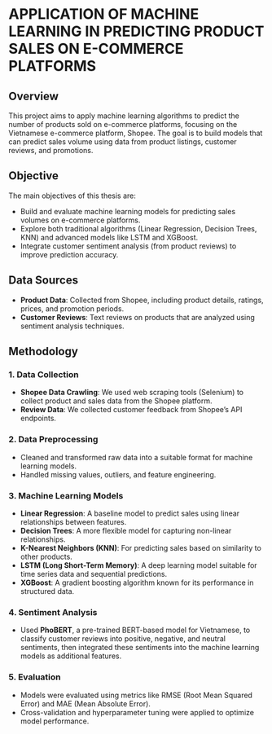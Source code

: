 # APPLICATION OF MACHINE LEARNING IN PREDICTING PRODUCT SALES ON E-COMMERCE PLATFORMS

## Overview

This project aims to apply machine learning algorithms to predict the number of products sold on e-commerce platforms, focusing on the Vietnamese e-commerce platform, Shopee. The goal is to build models that can predict sales volume using data from product listings, customer reviews, and promotions.

## Objective

The main objectives of this thesis are:

- Build and evaluate machine learning models for predicting sales volumes on e-commerce platforms.
- Explore both traditional algorithms (Linear Regression, Decision Trees, KNN) and advanced models like LSTM and XGBoost.
- Integrate customer sentiment analysis (from product reviews) to improve prediction accuracy.
  
## Data Sources

- **Product Data**: Collected from Shopee, including product details, ratings, prices, and promotion periods.
- **Customer Reviews**: Text reviews on products that are analyzed using sentiment analysis techniques.
  
## Methodology

### 1. Data Collection
- **Shopee Data Crawling**: We used web scraping tools (Selenium) to collect product and sales data from the Shopee platform.
- **Review Data**: We collected customer feedback from Shopee’s API endpoints.

### 2. Data Preprocessing
- Cleaned and transformed raw data into a suitable format for machine learning models.
- Handled missing values, outliers, and feature engineering.

### 3. Machine Learning Models
- **Linear Regression**: A baseline model to predict sales using linear relationships between features.
- **Decision Trees**: A more flexible model for capturing non-linear relationships.
- **K-Nearest Neighbors (KNN)**: For predicting sales based on similarity to other products.
- **LSTM (Long Short-Term Memory)**: A deep learning model suitable for time series data and sequential predictions.
- **XGBoost**: A gradient boosting algorithm known for its performance in structured data.

### 4. Sentiment Analysis
- Used **PhoBERT**, a pre-trained BERT-based model for Vietnamese, to classify customer reviews into positive, negative, and neutral sentiments, then integrated these sentiments into the machine learning models as additional features.

### 5. Evaluation
- Models were evaluated using metrics like RMSE (Root Mean Squared Error) and MAE (Mean Absolute Error).
- Cross-validation and hyperparameter tuning were applied to optimize model performance.

